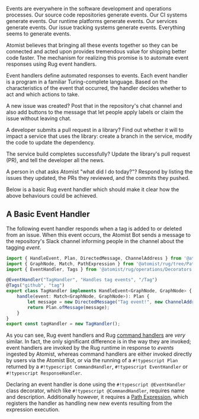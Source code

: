 Events are everywhere in the software development and operations processes.
Our source code repositories generate events. Our CI systems generate events.
Our runtime platforms generate events. Our services generate events. Our issue
tracking systems generate events. Everything seems to generate events.

Atomist believes that bringing all these events together so they can be
connected and acted upon provides tremendous value for shipping better code
faster. The mechanism for realizing this promise is to automate event responses
using Rug event handlers.

Event handlers define automated responses to events. Each event handler is a
program in a familiar <!-- @jessitron I want to say
"compiles-to-JavaScript" --> Turing-complete language. Based on the
characteristics of the event that occurred, the handler decides whether to act and
which actions to take.

A new issue was created? Post that in the repository's chat channel and also add
buttons to the message that let people apply labels or claim the issue without
leaving chat.

A developer submits a pull request in a library? Find out whether it will to
impact a service that uses the library: create a branch in the service, modify
the code to update the dependency.

The service build completes successfully?
Update the library's pull request (PR), and tell the developer all the news.

A person in chat asks Atomist "what did I do today?"? Respond by
listing the issues they updated, the PRs they reviewed, and the commits they
pushed.

Below is a basic Rug event handler which should make it clear how the above
behaviours could be achieved.

## A Basic Event Handler

The following event handler responds when a tag is added to or deleted from an
issue. When this event occurs, the Atomist Bot sends a message to the
repository's Slack channel informing people in the channel about the tagging
_event_.

```typescript linenums="1"
import { HandleEvent, Plan, DirectedMessage, ChannelAddress } from '@atomist/rug/operations/Handlers'
import { GraphNode, Match, PathExpression } from '@atomist/rug/tree/PathExpression'
import { EventHandler, Tags } from '@atomist/rug/operations/Decorators'

@EventHandler("TagHandler", "Handles tag events", "/Tag")
@Tags("github", "tag")
export class TagHandler implements HandleEvent<GraphNode, GraphNode> {
    handle(event: Match<GraphNode, GraphNode>): Plan {
        let message = new DirectedMessage("Tag event!", new ChannelAddress("#general"));
        return Plan.ofMessage(message);
    }
}
export const tagHandler = new TagHandler();
```

As you can see, Rug event handlers and Rug [command handlers][commands] are
 _very_ similar. In fact, the only significant difference is in the way they are
invoked; event handlers are invoked by the Rug runtime in response to _events_
ingested by Atomist, whereas command handlers are either invoked directly by
users via the Atomist Bot, or via the running of a `#!typescript Plan` returned
by a `#!typescript CommandHandler`, `#!typescript EventHandler` or
`#!typescript ResponseHandler`.

Declaring an event handler is done using the `#!typescript @EventHandler` class
decorator, which like `#!typescript @CommandHandler`, requires name and
description. Additionally however, it requires a [Path Expression][pes], which
registers the handler as handling new new events resulting from the
expression execution.

[commands]: /user-guide/rug/commands.md
[pes]: /user-guide/rug/path-expressions.md
